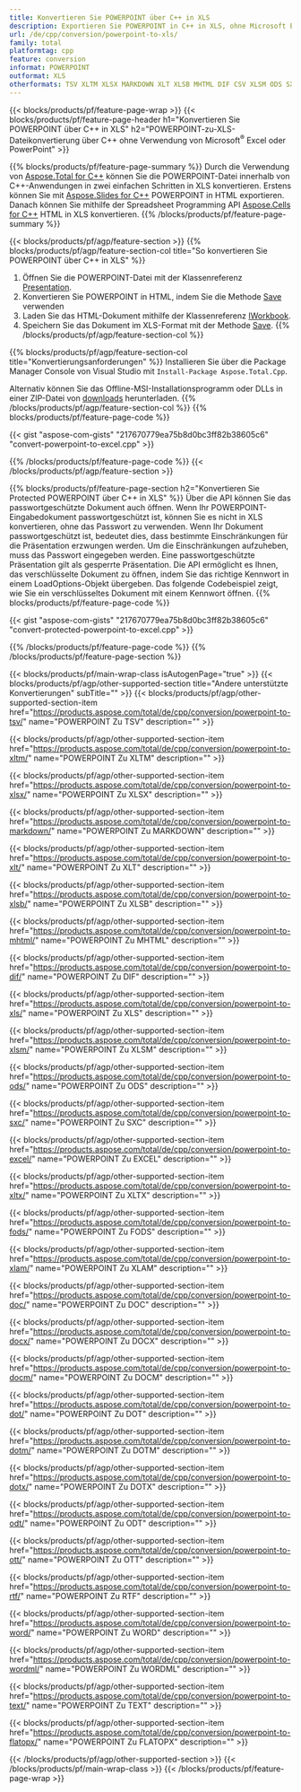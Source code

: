```yaml
---
title: Konvertieren Sie POWERPOINT über C++ in XLS
description: Exportieren Sie POWERPOINT in C++ in XLS, ohne Microsoft Excel oder Powerpoint zu verwenden
url: /de/cpp/conversion/powerpoint-to-xls/
family: total
platformtag: cpp
feature: conversion
informat: POWERPOINT
outformat: XLS
otherformats: TSV XLTM XLSX MARKDOWN XLT XLSB MHTML DIF CSV XLSM ODS SXC EXCEL XLTX FODS XLAM DOC DOCX DOCM DOT DOTM DOTX ODT OTT RTF WORD WORDML TEXT FLATOPX
---
```

{{< blocks/products/pf/feature-page-wrap >}}
{{< blocks/products/pf/feature-page-header h1="Konvertieren Sie POWERPOINT über C++ in XLS" h2="POWERPOINT-zu-XLS-Dateikonvertierung über C++ ohne Verwendung von Microsoft<sup>&reg;</sup> Excel oder PowerPoint" >}}

{{% blocks/products/pf/feature-page-summary %}}
Durch die Verwendung von [Aspose.Total for C++](https://products.aspose.com/total/cpp/) können Sie die POWERPOINT-Datei innerhalb von C++-Anwendungen in zwei einfachen Schritten in XLS konvertieren. Erstens können Sie mit [Aspose.Slides for C++](https://products.aspose.com/slides/cpp/) POWERPOINT in HTML exportieren. Danach können Sie mithilfe der Spreadsheet Programming API [Aspose.Cells for C++](https://products.aspose.com/cells/cpp/) HTML in XLS konvertieren. 
{{% /blocks/products/pf/feature-page-summary  %}}

{{< blocks/products/pf/agp/feature-section >}}
{{% blocks/products/pf/agp/feature-section-col title="So konvertieren Sie POWERPOINT über C++ in XLS" %}}
1. Öffnen Sie die POWERPOINT-Datei mit der Klassenreferenz [Presentation](https://reference.aspose.com/slides/cpp/class/aspose.slides.presentation).
2. Konvertieren Sie POWERPOINT in HTML, indem Sie die Methode [Save](https://reference.aspose.com/slides/cpp/class/aspose.slides.presentation#a06fe2a156063c8c3e5ada2713bb697ba) verwenden
3. Laden Sie das HTML-Dokument mithilfe der Klassenreferenz [IWorkbook](https://reference.aspose.com/cells/cpp/class/aspose.cells.i_workbook).
4. Speichern Sie das Dokument im XLS-Format mit der Methode [Save](https://reference.aspose.com/cells/cpp/class/aspose.cells.i_workbook#a5dc7de23f7ceba76a05dc1d49f51502e).
{{% /blocks/products/pf/agp/feature-section-col %}}

{{% blocks/products/pf/agp/feature-section-col title="Konvertierungsanforderungen" %}}
Installieren Sie über die Package Manager Console von Visual Studio mit ```Install-Package Aspose.Total.Cpp```.

Alternativ können Sie das Offline-MSI-Installationsprogramm oder DLLs in einer ZIP-Datei von [downloads](https://downloads.aspose.com/total/cpp) herunterladen.
{{% /blocks/products/pf/agp/feature-section-col %}}
{{% blocks/products/pf/feature-page-code %}}

{{< gist "aspose-com-gists" "217670779ea75b8d0bc3ff82b38605c6" "convert-powerpoint-to-excel.cpp" >}}


{{% /blocks/products/pf/feature-page-code %}}
{{< /blocks/products/pf/agp/feature-section >}}

{{% blocks/products/pf/feature-page-section  h2="Konvertieren Sie Protected POWERPOINT über C++ in XLS" %}}
Über die API können Sie das passwortgeschützte Dokument auch öffnen. Wenn Ihr POWERPOINT-Eingabedokument passwortgeschützt ist, können Sie es nicht in XLS konvertieren, ohne das Passwort zu verwenden. Wenn Ihr Dokument passwortgeschützt ist, bedeutet dies, dass bestimmte Einschränkungen für die Präsentation erzwungen werden. Um die Einschränkungen aufzuheben, muss das Passwort eingegeben werden. Eine passwortgeschützte Präsentation gilt als gesperrte Präsentation. Die API ermöglicht es Ihnen, das verschlüsselte Dokument zu öffnen, indem Sie das richtige Kennwort in einem LoadOptions-Objekt übergeben. Das folgende Codebeispiel zeigt, wie Sie ein verschlüsseltes Dokument mit einem Kennwort öffnen.
{{% blocks/products/pf/feature-page-code %}}

{{< gist "aspose-com-gists" "217670779ea75b8d0bc3ff82b38605c6" "convert-protected-powerpoint-to-excel.cpp" >}}
{{% /blocks/products/pf/feature-page-code  %}}
{{% /blocks/products/pf/feature-page-section %}}

{{< blocks/products/pf/main-wrap-class isAutogenPage="true" >}}
{{< blocks/products/pf/agp/other-supported-section title="Andere unterstützte Konvertierungen" subTitle="" >}}
{{< blocks/products/pf/agp/other-supported-section-item href="https://products.aspose.com/total/de/cpp/conversion/powerpoint-to-tsv/" name="POWERPOINT Zu TSV" description="" >}}

{{< blocks/products/pf/agp/other-supported-section-item href="https://products.aspose.com/total/de/cpp/conversion/powerpoint-to-xltm/" name="POWERPOINT Zu XLTM" description="" >}}

{{< blocks/products/pf/agp/other-supported-section-item href="https://products.aspose.com/total/de/cpp/conversion/powerpoint-to-xlsx/" name="POWERPOINT Zu XLSX" description="" >}}

{{< blocks/products/pf/agp/other-supported-section-item href="https://products.aspose.com/total/de/cpp/conversion/powerpoint-to-markdown/" name="POWERPOINT Zu MARKDOWN" description="" >}}

{{< blocks/products/pf/agp/other-supported-section-item href="https://products.aspose.com/total/de/cpp/conversion/powerpoint-to-xlt/" name="POWERPOINT Zu XLT" description="" >}}

{{< blocks/products/pf/agp/other-supported-section-item href="https://products.aspose.com/total/de/cpp/conversion/powerpoint-to-xlsb/" name="POWERPOINT Zu XLSB" description="" >}}

{{< blocks/products/pf/agp/other-supported-section-item href="https://products.aspose.com/total/de/cpp/conversion/powerpoint-to-mhtml/" name="POWERPOINT Zu MHTML" description="" >}}

{{< blocks/products/pf/agp/other-supported-section-item href="https://products.aspose.com/total/de/cpp/conversion/powerpoint-to-dif/" name="POWERPOINT Zu DIF" description="" >}}

{{< blocks/products/pf/agp/other-supported-section-item href="https://products.aspose.com/total/de/cpp/conversion/powerpoint-to-xls/" name="POWERPOINT Zu XLS" description="" >}}

{{< blocks/products/pf/agp/other-supported-section-item href="https://products.aspose.com/total/de/cpp/conversion/powerpoint-to-xlsm/" name="POWERPOINT Zu XLSM" description="" >}}

{{< blocks/products/pf/agp/other-supported-section-item href="https://products.aspose.com/total/de/cpp/conversion/powerpoint-to-ods/" name="POWERPOINT Zu ODS" description="" >}}

{{< blocks/products/pf/agp/other-supported-section-item href="https://products.aspose.com/total/de/cpp/conversion/powerpoint-to-sxc/" name="POWERPOINT Zu SXC" description="" >}}

{{< blocks/products/pf/agp/other-supported-section-item href="https://products.aspose.com/total/de/cpp/conversion/powerpoint-to-excel/" name="POWERPOINT Zu EXCEL" description="" >}}

{{< blocks/products/pf/agp/other-supported-section-item href="https://products.aspose.com/total/de/cpp/conversion/powerpoint-to-xltx/" name="POWERPOINT Zu XLTX" description="" >}}

{{< blocks/products/pf/agp/other-supported-section-item href="https://products.aspose.com/total/de/cpp/conversion/powerpoint-to-fods/" name="POWERPOINT Zu FODS" description="" >}}

{{< blocks/products/pf/agp/other-supported-section-item href="https://products.aspose.com/total/de/cpp/conversion/powerpoint-to-xlam/" name="POWERPOINT Zu XLAM" description="" >}}

{{< blocks/products/pf/agp/other-supported-section-item href="https://products.aspose.com/total/de/cpp/conversion/powerpoint-to-doc/" name="POWERPOINT Zu DOC" description="" >}}

{{< blocks/products/pf/agp/other-supported-section-item href="https://products.aspose.com/total/de/cpp/conversion/powerpoint-to-docx/" name="POWERPOINT Zu DOCX" description="" >}}

{{< blocks/products/pf/agp/other-supported-section-item href="https://products.aspose.com/total/de/cpp/conversion/powerpoint-to-docm/" name="POWERPOINT Zu DOCM" description="" >}}

{{< blocks/products/pf/agp/other-supported-section-item href="https://products.aspose.com/total/de/cpp/conversion/powerpoint-to-dot/" name="POWERPOINT Zu DOT" description="" >}}

{{< blocks/products/pf/agp/other-supported-section-item href="https://products.aspose.com/total/de/cpp/conversion/powerpoint-to-dotm/" name="POWERPOINT Zu DOTM" description="" >}}

{{< blocks/products/pf/agp/other-supported-section-item href="https://products.aspose.com/total/de/cpp/conversion/powerpoint-to-dotx/" name="POWERPOINT Zu DOTX" description="" >}}

{{< blocks/products/pf/agp/other-supported-section-item href="https://products.aspose.com/total/de/cpp/conversion/powerpoint-to-odt/" name="POWERPOINT Zu ODT" description="" >}}

{{< blocks/products/pf/agp/other-supported-section-item href="https://products.aspose.com/total/de/cpp/conversion/powerpoint-to-ott/" name="POWERPOINT Zu OTT" description="" >}}

{{< blocks/products/pf/agp/other-supported-section-item href="https://products.aspose.com/total/de/cpp/conversion/powerpoint-to-rtf/" name="POWERPOINT Zu RTF" description="" >}}

{{< blocks/products/pf/agp/other-supported-section-item href="https://products.aspose.com/total/de/cpp/conversion/powerpoint-to-word/" name="POWERPOINT Zu WORD" description="" >}}

{{< blocks/products/pf/agp/other-supported-section-item href="https://products.aspose.com/total/de/cpp/conversion/powerpoint-to-wordml/" name="POWERPOINT Zu WORDML" description="" >}}

{{< blocks/products/pf/agp/other-supported-section-item href="https://products.aspose.com/total/de/cpp/conversion/powerpoint-to-text/" name="POWERPOINT Zu TEXT" description="" >}}

{{< blocks/products/pf/agp/other-supported-section-item href="https://products.aspose.com/total/de/cpp/conversion/powerpoint-to-flatopx/" name="POWERPOINT Zu FLATOPX" description="" >}}


{{< /blocks/products/pf/agp/other-supported-section >}}
{{< /blocks/products/pf/main-wrap-class >}}
{{< /blocks/products/pf/feature-page-wrap >}}